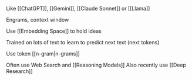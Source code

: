 Like [[ChatGPT]], [[Gemini]], [[Claude Sonnet]] or [[Llama]]

Engrams, context window

Use [[Embedding Space]] to hold ideas

Trained on lots of text to learn to predict next text (next tokens)

Use token [[n-gram|n-grams]]

Often use Web Search and [[Reasoning Models]]
Also recently use [[Deep Research]]
